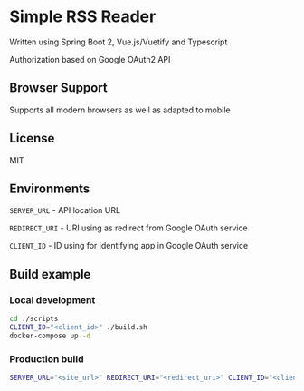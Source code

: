 # Simple RSS Reader

Written using Spring Boot 2, Vue.js/Vuetify and Typescript

Authorization based on Google OAuth2 API

## Browser Support

Supports all modern browsers as well as adapted to mobile

## License

MIT

## Environments

`SERVER_URL` - API location URL

`REDIRECT_URI` - URI using as redirect from Google OAuth service

`CLIENT_ID` - ID using for identifying app in Google OAuth service

## Build example

### Local development

```bash
cd ./scripts
CLIENT_ID="<client_id>" ./build.sh
docker-compose up -d
```

### Production build

```bash
SERVER_URL="<site_url>" REDIRECT_URI="<redirect_uri>" CLIENT_ID="<client_id>" ./build.sh
```
